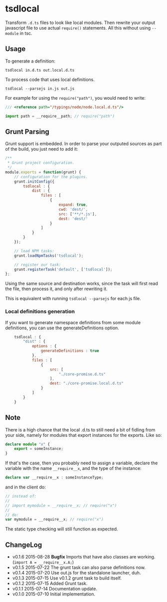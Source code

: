 # tsdlocal

Transform `.d.ts` files to look like local modules. Then rewrite your
output javascript file to use actual `require()` statements. All this
without using `--module` in tsc.

## Usage

To generate a definition:

```
tsdlocal in.d.ts out.local.d.ts
```

To process code that uses local definitions.

```
tsdlocal --parsejs in.js out.js
```

For example for using the `require("path")`, you would need to write:

```typescript
/// <reference path="/typings/node/node.local.d.ts"/>

import path = __require__path; // require("path")
```

## Grunt Parsing

Grunt support is embedded. In order to parse your outputed sources as
part of the build, you just need to add it:

```javascript
/**
 * Grunt project configuration.
 */
module.exports = function(grunt) {
    // configuration for the plugins.
    grunt.initConfig({
        tsdlocal : {
            dist : {
                files : [
                    {
                        expand: true,
                        cwd: 'dest/',
                        src: ['**/*.js'],
                        dest: 'dest/'
                    }
                ]
            }
        }
    });

    // load NPM tasks:
    grunt.loadNpmTasks('tsdlocal');

    // register our task:
    grunt.registerTask('default', ['tsdlocal']);
};
```

Using the same source and destination works, since the task will first read the file,
then process it, and only after rewriting it.

This is equivalent with running `tsdlocal --parsejs` for each js file.

### Local definitions generation

If you want to generate namespace definitions from some module definitions,
you can use the generateDefinitions option.

```javascript
    tsdlocal : {
        "dist" : {
            options : {
                generateDefinitions : true
            },
            files : [
                {
                    src: [
                        "./core-promise.d.ts"
                    ],
                    dest: "./core-promise.local.d.ts"
                }
            ]
        }
    }
```

## Note

There is a high chance that the local .d.ts to still need a bit
of fidling from your side, namely for modules that export instances
for the exports. Like so:

```typescript
declare module "x" {
    export = someInstance;
}
```

If that's the case, then you probably need to assign a variable, declare
the variable with the name `__require__x`, and the type of the instance:

```typescript
declare var __require__x : someInstanceType;
```

 and in the client do:

```typescript
// instead of:
//
// import mymodule = __require__x; // require("x")
//
// do:
var mymodule = __require__x; // require("x")
```

The static type checking will still function as expected.

## ChangeLog

* v0.1.6  2015-08-28  **Bugfix** Imports that have also classes are working. (`import A = __require__x.A;`)
* v0.1.5  2015-07-22  The grunt task can also parse definitions now.
* v0.1.4  2015-07-20  Use out.js for the standalone launcher, duh.
* v0.1.3  2015-07-15  Use v0.1.2 grunt task to build itself.
* v0.1.2  2015-07-15  Added Grunt task.
* v0.1.1  2015-07-14  Documentation update.
* v0.1.0  2015-07-10  Initial implementation.

